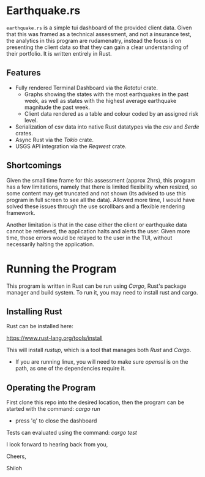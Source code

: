 # Earthquake.rs

`earthquake.rs` is a simple tui dashboard of the provided client data. Given that this was framed as a technical assessment, and not a insurance test, the analytics in this program are rudamenatry, instead the focus is on presenting the client data so that they can gain a clear understanding of their portfolio. It is written entirely in Rust.

## Features

- Fully rendered Terminal Dashboard via the *Ratatui* crate.
  - Graphs showing the states with the most earthquakes in the past week, as well as states with the highest average earthquake   magnitude the past week.
  - Client data rendered as a table and colour coded by an assigned risk level. 
- Serialization of csv data into native Rust datatypes via the *csv* and *Serde* crates.
- Async Rust via the *Tokio* crate.
- USGS API integration via the *Reqwest* crate.

## Shortcomings

Given the small time frame for this assessment (approx 2hrs), this program has a few limitations, namely that there is limited flexibility when resized, so some content may get truncated and not shown (Its advised to use this program in full screen to see all the data). Allowed more time, I would have solved these issues through the use scrollbars and a flexible rendering framework.

Another limitation is that in the case either the client or earthquake data cannot be retrieved, the application halts and alerts the user. Given more time, those errors would be relayed to the user in the TUI, without necessarily halting the application. 

# Running the Program

This program is written in Rust can be run using *Cargo*, Rust's package manager and build system. To run it, you may need to install rust and cargo.

## Installing Rust

Rust can be installed here:

https://www.rust-lang.org/tools/install

This will install *rustup*, which is a tool that manages both *Rust* and *Cargo*.
- If you are running linux, you will need to make sure *openssl* is on the path, as one of the dependencies require it.

## Operating the Program

First clone this repo into the desired location, then the program can be started with the command: *cargo run*
- press 'q' to close the dashboard

Tests can evaluated using the command: *cargo test*

I look forward to hearing back from you,

Cheers,

Shiloh
